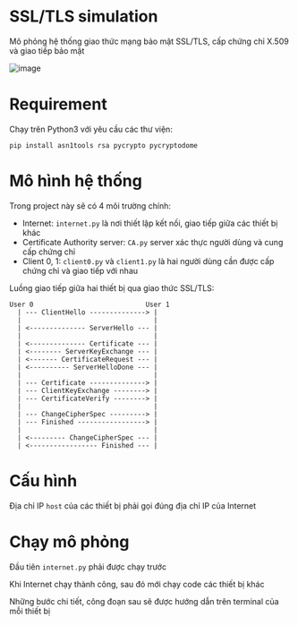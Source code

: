 # SSL/TLS simulation
Mô phỏng hệ thống giao thức mạng bảo mật SSL/TLS, cấp chứng chỉ X.509 và giao tiếp bảo mật

![image](https://user-images.githubusercontent.com/95759699/220095451-4757e6ed-d8c3-42ff-bb2d-939f2a46410b.png)

# Requirement
Chạy trên Python3 với yêu cầu các thư viện:
```
pip install asn1tools rsa pycrypto pycryptodome
```

# Mô hình hệ thống
Trong project này sẽ có 4 môi trường chính:
- Internet: `internet.py` là nơi thiết lập kết nối, giao tiếp giữa các thiết bị khác
- Certificate Authority server: `CA.py` server xác thực người dùng và cung cấp chứng chỉ
- Client 0, 1: `client0.py` và `client1.py` là hai người dùng cần được cấp chứng chỉ và giao tiếp với nhau

Luồng giao tiếp giữa hai thiết bị qua giao thức SSL/TLS:
```
User 0                            User 1
  | --- ClientHello --------------> |
  |                                 |
  | <-------------- ServerHello --- |
  |                                 |
  | <-------------- Certificate --- |
  | <-------- ServerKeyExchange --- |
  | <------- CertificateRequest --- |
  | <---------- ServerHelloDone --- |
  |                                 |
  | --- Certificate --------------> |
  | --- ClientKeyExchange --------> |
  | --- CertificateVerify --------> |
  |                                 |
  | --- ChangeCipherSpec ---------> |
  | --- Finished -----------------> |
  |                                 |
  | <--------- ChangeCipherSpec --- |
  | <----------------- Finished --- |
```

# Cấu hình
Địa chỉ IP `host` của các thiết bị phải gọi đúng địa chỉ IP của Internet

# Chạy mô phỏng
Đầu tiên `internet.py` phải được chạy trước

Khi Internet chạy thành công, sau đó mới chạy code các thiết bị khác

Những bước chi tiết, công đoạn sau sẽ được hướng dẫn trên terminal của mỗi thiết bị
